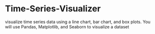 # Time-Series-Visualizer
visualize time series data using a line chart, bar chart, and box plots. You will use Pandas, Matplotlib, and Seaborn to visualize a dataset 
